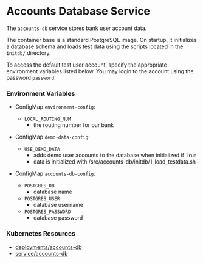 # Accounts Database Service

The `accounts-db` service stores bank user account data.

The container base is a standard PostgreSQL image. On startup, it initializes
a database schema and loads test data using the scripts located in the `initdb/`
directory.

To access the default test user account, specify the appropriate environment
variables listed below. You may login to the account using the password
`password`.

### Environment Variables

- ConfigMap `environment-config`:
  - `LOCAL_ROUTING_NUM`
    - the routing number for our bank

- ConfigMap `demo-data-config`:
  - `USE_DEMO_DATA`
    - adds demo user accounts to the database when initialized if `True`
    - data is initialized with /src/accounts-db/initdb/1_load_testdata.sh

- ConfigMap `accounts-db-config`:
  - `POSTGRES_DB`
    - database name
  - `POSTGRES_USER`
    - database username
  - `POSTGRES_PASSWORD`
    - database password

### Kubernetes Resources

- [deployments/accounts-db](/kubernetes-manifests/accounts-db.yaml)
- [service/accounts-db](/kubernetes-manifests/accounts-db.yaml)

